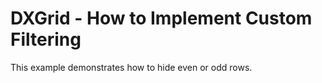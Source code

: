 # DXGrid - How to Implement Custom Filtering


<p>This example demonstrates how to hide even or odd rows.</p>

<br/>


